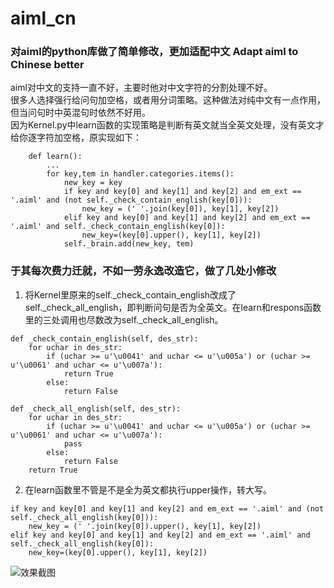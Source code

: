 # aiml_cn
### 对aiml的python库做了简单修改，更加适配中文 Adapt aiml to Chinese better 

aiml对中文的支持一直不好，主要时他对中文字符的分割处理不好。<br>
很多人选择强行给问句加空格，或者用分词策略。这种做法对纯中文有一点作用，但当问句时中英混句时依然不好用。<br>
因为Kernel.py中learn函数的实现策略是判断有英文就当全英文处理，没有英文才给你逐字符加空格，原实现如下：<br>
```
    def learn():
        ...
        for key,tem in handler.categories.items():
            new_key = key
            if key and key[0] and key[1] and key[2] and em_ext == '.aiml' and (not self._check_contain_english(key[0])):
                new_key = (' '.join(key[0]), key[1], key[2])
            elif key and key[0] and key[1] and key[2] and em_ext == '.aiml' and self._check_contain_english(key[0]):
                new_key=(key[0].upper(), key[1], key[2])
            self._brain.add(new_key, tem)
```

### 于其每次费力迁就，不如一劳永逸改造它，做了几处小修改
1. 将Kernel里原来的self._check_contain_english改成了self._check_all_english，即判断问句是否为全英文。在learn和respons函数里的三处调用也尽数改为self._check_all_english。

```
def _check_contain_english(self, des_str):
    for uchar in des_str:
        if (uchar >= u'\u0041' and uchar <= u'\u005a') or (uchar >= u'\u0061' and uchar <= u'\u007a'):
            return True
        else:
            return False

```

```
def _check_all_english(self, des_str):
    for uchar in des_str:
        if (uchar >= u'\u0041' and uchar <= u'\u005a') or (uchar >= u'\u0061' and uchar <= u'\u007a'):
            pass
        else:
            return False
    return True
```

2. 在learn函数里不管是不是全为英文都执行upper操作，转大写。
```
if key and key[0] and key[1] and key[2] and em_ext == '.aiml' and (not self._check_all_english(key[0])):
    new_key = (' '.join(key[0]).upper(), key[1], key[2])
elif key and key[0] and key[1] and key[2] and em_ext == '.aiml' and self._check_all_english(key[0]):
    new_key=(key[0].upper(), key[1], key[2])

```

![效果截图](https://raw.githubusercontent.com/xiaopangxia/aiml_cn/master/image/screenshot.PNG)
